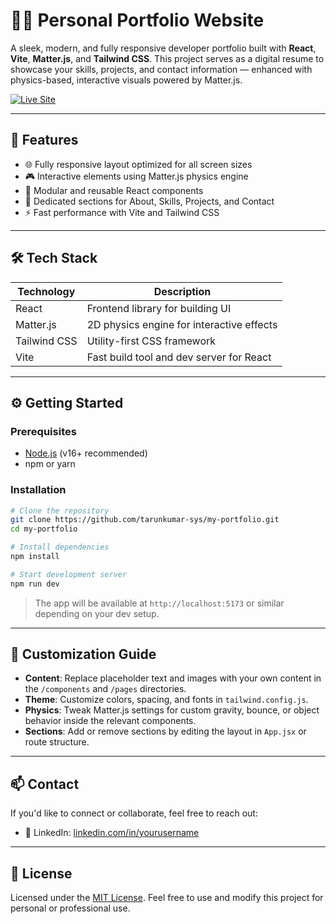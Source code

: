 
# 🧑‍💻 Personal Portfolio Website

A sleek, modern, and fully responsive developer portfolio built with **React**, **Vite**, **Matter.js**, and **Tailwind CSS**. This project serves as a digital resume to showcase your skills, projects, and contact information — enhanced with physics-based, interactive visuals powered by Matter.js.

[![Live Site](https://img.shields.io/badge/LIVE-DEMO-green?style=for-the-badge&logo=vercel)](https://my-portfolio-zeta-ruddy-57.vercel.app/)

---

## 🚀 Features

- 🌐 Fully responsive layout optimized for all screen sizes  
- 🎮 Interactive elements using Matter.js physics engine  
- 🧩 Modular and reusable React components  
- 💼 Dedicated sections for About, Skills, Projects, and Contact   
- ⚡ Fast performance with Vite and Tailwind CSS  

---

## 🛠️ Tech Stack

| Technology     | Description                                |
|----------------|--------------------------------------------|
| React          | Frontend library for building UI           |
| Matter.js      | 2D physics engine for interactive effects  |
| Tailwind CSS   | Utility-first CSS framework                |
| Vite           | Fast build tool and dev server for React   |

---

## ⚙️ Getting Started

### Prerequisites

- [Node.js](https://nodejs.org/) (v16+ recommended)  
- npm or yarn

### Installation

```bash
# Clone the repository
git clone https://github.com/tarunkumar-sys/my-portfolio.git
cd my-portfolio

# Install dependencies
npm install

# Start development server
npm run dev
````

> The app will be available at `http://localhost:5173` or similar depending on your dev setup.

---

## 🧩 Customization Guide

* **Content**: Replace placeholder text and images with your own content in the `/components` and `/pages` directories.
* **Theme**: Customize colors, spacing, and fonts in `tailwind.config.js`.
* **Physics**: Tweak Matter.js settings for custom gravity, bounce, or object behavior inside the relevant components.
* **Sections**: Add or remove sections by editing the layout in `App.jsx` or route structure.

---

## 📫 Contact

If you'd like to connect or collaborate, feel free to reach out:

* 💼 LinkedIn: [linkedin.com/in/yourusername](https://www.linkedin.com/in/tarun-kumar-295-scary-crimson)

---

## 📄 License

Licensed under the [MIT License](./LICENSE). Feel free to use and modify this project for personal or professional use.
